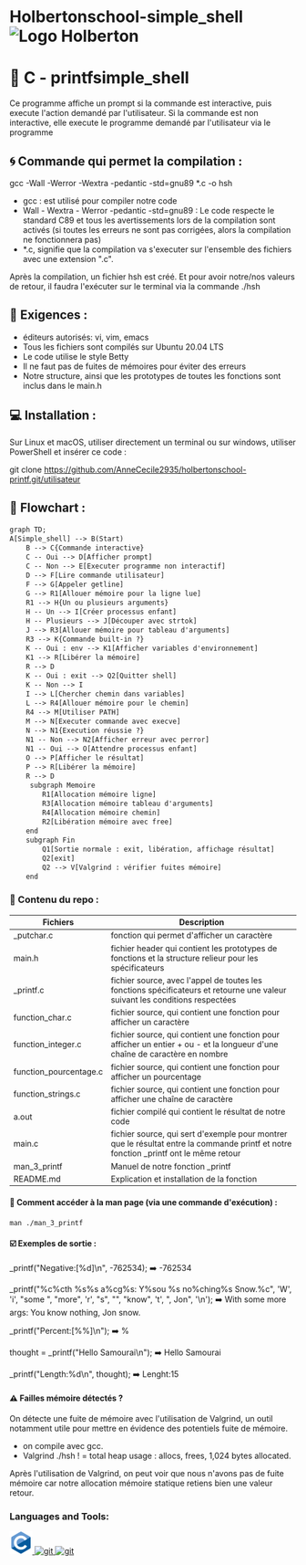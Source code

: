 # Holbertonschool-simple_shell  <img src="https://encrypted-tbn0.gstatic.com/images?q=tbn:ANd9GcTkOsDLXeCr-IfKDnkeycWiqx5Uc_F5fDugNg&s" alt="Logo Holberton" width="100"/>

# :dart: C - printfsimple_shell
Ce programme affiche un prompt si la commande est interactive, puis execute l'action demandé par l'utilisateur. 
Si la commande est non interactive, elle execute le programme demandé par l'utilisateur via le programme

##  :cyclone: Commande qui permet la compilation :
gcc -Wall -Werror -Wextra -pedantic -std=gnu89 *.c -o hsh
* gcc : est utilisé pour compiler notre code
* Wall - Wextra - Werror -pedantic -std=gnu89 : Le code respecte le standard C89 et tous les avertissements lors de la compilation sont activés (si toutes les erreurs ne sont pas corrigées, alors la compilation ne fonctionnera pas)
* *.c, signifie que la compilation va s'executer sur l'ensemble des fichiers avec une extension ".c".

Après la compilation, un fichier hsh est créé. Et pour avoir notre/nos valeurs de retour, il faudra l'exécuter sur le terminal via la commande ./hsh

 ## :triangular_flag_on_post: Exigences :
- éditeurs autorisés: vi, vim, emacs
- Tous les fichiers sont compilés sur Ubuntu 20.04 LTS
- Le code utilise le style Betty
- Il ne faut pas de fuites de mémoires pour éviter des erreurs
- Notre structure, ainsi que les prototypes de toutes les fonctions sont inclus dans le main.h


## :computer: Installation :
Sur Linux et macOS, utiliser directement un terminal ou sur windows, utiliser PowerShell et insérer ce code :

git clone https://github.com/AnneCecile2935/holbertonschool-printf.git/utilisateur

## :link: Flowchart :
```mermaid
graph TD;
A[Simple_shell] --> B(Start)
    B --> C{Commande interactive}
    C -- Oui --> D[Afficher prompt]
    C -- Non --> E[Executer programme non interactif]
    D --> F[Lire commande utilisateur]
    F --> G[Appeler getline]
    G --> R1[Allouer mémoire pour la ligne lue]
    R1 --> H{Un ou plusieurs arguments}
    H -- Un --> I[Créer processus enfant]
    H -- Plusieurs --> J[Découper avec strtok]
    J --> R3[Allouer mémoire pour tableau d'arguments]
    R3 --> K{Commande built-in ?}
    K -- Oui : env --> K1[Afficher variables d'environnement]
    K1 --> R[Libérer la mémoire]
    R --> D
    K -- Oui : exit --> Q2[Quitter shell]
    K -- Non --> I
    I --> L[Chercher chemin dans variables]
    L --> R4[Allouer mémoire pour le chemin]
    R4 --> M[Utiliser PATH]
    M --> N[Executer commande avec execve]
    N --> N1{Execution réussie ?}
    N1 -- Non --> N2[Afficher erreur avec perror]
    N1 -- Oui --> O[Attendre processus enfant]
    O --> P[Afficher le résultat]
    P --> R[Libérer la mémoire]
    R --> D
     subgraph Memoire
        R1[Allocation mémoire ligne]
        R3[Allocation mémoire tableau d'arguments]
        R4[Allocation mémoire chemin]
        R2[Libération mémoire avec free]
    end
    subgraph Fin
        Q1[Sortie normale : exit, libération, affichage résultat]
        Q2[exit]
        Q2 --> V[Valgrind : vérifier fuites mémoire]
    end
```

### :paperclip: Contenu du repo :

| Fichiers               | Description |
|------------------------|------------------------------------------------------------------------------------------------------------------------|
| _putchar.c             | fonction qui permet d'afficher un caractère                                                                          |
|main.h                |fichier header qui contient les prototypes de fonctions et la structure relieur pour les spécificateurs|
|_printf.c              |fichier source, avec l'appel de toutes les fonctions spécificateurs et retourne une valeur suivant les conditions respectées|
|function_char.c |       fichier source, qui contient une fonction pour afficher un caractère|
|function_integer.c |fichier source, qui contient une fonction pour afficher un entier + ou - et la longueur d'une chaîne de caractère en nombre|
|function_pourcentage.c|fichier source, qui contient une fonction pour afficher un pourcentage|
|function_strings.c |fichier source, qui contient une fonction pour afficher une chaîne de caractère|
|a.out |fichier compilé qui contient le résultat de notre code|
|main.c |fichier source, qui sert d'exemple pour montrer que le résultat entre la commande printf et notre fonction _printf ont le même retour|
|man_3_printf| Manuel de notre fonction _printf|
|README.md| Explication et installation de la fonction|

#### :mag_right: Comment accéder à la man page (via une commande d'exécution) :

	man ./man_3_printf

####  :ballot_box_with_check: Exemples de sortie :
_printf("Negative:[%d]\n", -762534); :arrow_right: -762534

_printf("%c%cth %s%s a%cg%s: Y%sou %s no%ching%s Snow.%c", 'W', 'i', "some ", "more", 'r', "s", "", "know", 't', ", Jon", '\n'); :arrow_right: With some more args: You know nothing, Jon snow.

_printf("Percent:[%%]\n"); :arrow_right: %

thought = _printf("Hello Samourai\n"); :arrow_right: Hello Samourai

_printf("Length:%d\n", thought); :arrow_right: Lenght:15


#### :warning: Failles mémoire détectés ?
On détecte une fuite de mémoire avec l'utilisation de Valgrind, un outil notamment utile pour mettre en évidence des potentiels fuite de mémoire.
- on compile avec gcc.
- Valgrind ./hsh ! = total heap usage : allocs, frees, 1,024 bytes allocated.

Après l'utilisation de Valgrind, on peut voir que nous n'avons pas de fuite mémoire car notre allocation mémoire statique retiens bien une valeur retour.

<h3 align="left">Languages and Tools:</h3>
<p align="left"> <a href="https://www.cprogramming.com/" target="_blank" rel="noreferrer"> <img src="https://raw.githubusercontent.com/devicons/devicon/master/icons/c/c-original.svg" alt="c" width="40" height="40"/> </a> <a href="https://git-scm.com/" target="_blank" rel="noreferrer"> <img src="https://www.vectorlogo.zone/logos/git-scm/git-scm-icon.svg" alt="git" width="40" height="40"/> </a>
</a> <a href="https://mermaid.live/" target="_blank" rel="noreferrer"> <img src="https://cdn-1.webcatalog.io/catalog/mermaid-live-editor/mermaid-live-editor-icon-filled-256.png?v=1714775108269" alt="git" width="40" height="40"/> </a> </p>